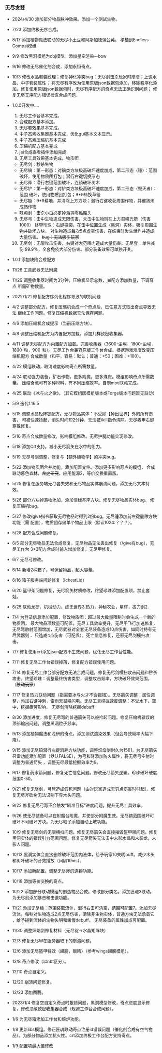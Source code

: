 ### 无尽贪婪

* 2024/4/30 添加部分物品脉冲效果。添加一个测试生物。
* 7/23 添加终极无序合成。
* 8/17 添加植物魔法联动的无尽小土豆和阿斯加德蒲公英。 移植到Endless Compat模组
* 9/9 修改黑洞模组为obj模型。添加星空渲染--bow
* 9/16 修改无尽催化剂合成，添加永恒奇点。
* 10/3 修改水晶套装纹理；修复神化冲突bug：无尽剑击杀玩家时崩溃；上调水晶、中子套装属性；
  将无尽有序改为使用原版json数据包添加，移除程序化添加。修复使用原版json数据包时，无尽有序配方的奇点无法正确识别问题；
  修复无尽无序配方错误检查合成问题。

* 1.0.0开发中....
    1. 无尽工作台基本完成。
    2. 合成配方基本添加。
    3. 无尽套效果基本完成。
    4. 中子态素收集器基本完成，优化gui基本文本显示。
    5. 中子态素压缩机基本完成
    6. 压缩机配方基本完成
    7. jei合成查看插件添加完成
    8. 无尽工具效果基本完成，物质团
    * 无尽剑：秒杀生物
    * 无尽镐：第一形态：对镐类方块极高破坏速度加成，第二形态（锤）：范围
      破坏，使用物质团打包；潜行右键切换形态
    * 无尽斧：潜行右键范围破坏，连锁破坏树木
    * 无尽铲：第一形态：对铲类方块极高破坏速度加成，第二形态（毁灭者）：范围
      破坏，使用物质团打包；9*9转换草径
    * 无尽锄：9*9耕地，并清除上方方块；潜行右键收获周围作物，并催熟未成熟作物
    * 啄颅剑：击杀小白必定掉落凋零骷髅头
    9. 无尽弓：击中生物造成无限伤害，未击中生物则在上方召唤光箭（伤害1000）
       终望珍珠：右键投掷，在击中位置生成（黑洞）实体，吸引周围生物并破坏方块，
       对生物造成每次5点虚空伤害，在结束时发生爆炸并造成大量伤害。
       ~~bug：无法吸引玩家~~
    10. 无尽剑：无限攻击伤害，右键对大范围内造成大量伤害。无尽套：单件减伤
        99.9%，全套免疫大部分伤害。部分装备效果可单独开关。
* 1.0.1 添加缺陷合成配方
* 11/28 工具武器无法附魔
* 11/29 调整收集器时间为3分钟，压缩机显示总数，jei配方添加数量，下调奇点
  所需矿物数量。
* 2022/1/21 修复配方序列化程序导致的联机问题
* 4/2 调整部分配方。修复压缩机合成一个奇点后，已任意方式取出奇点导致无法
  继续工作问题。修复压缩机数据无法保存问题。
* 4/6 添加压缩机合成提示（当前压缩方块）。
* 4/8 调整压缩机配方为内置配方加载。添加几样致密收集器。
* 4/11 调整无尽配方为内置配方加载。完善收集器（3600-尘埃，1800-尘埃，
  1800-粒，900-粒）。无尽工作台兼容原版工作台合成。根据游戏难度改变压缩机配方
  合成数量（和平，容易：默认；普通：+50；困难：+100）。
* 4/22 模组联动，取消难度影响奇点所需数量。
* 4/24 联动强力装备，矿石作物，更多附魔，更多煤炭。模组影响奇点所需数量。
  压缩奇点可有多种材料，有不同压缩效率。自制mod联动完成。
* 4/25 联动《冰与火之歌》。（其它模组因模组版本或Forge版本问题暂无联动）
* 5/9 迭代1.16.5
* 5/15 调整水晶矩阵锭配方。无尽物品实体：不受除【掉出世界】外的所有伤害，
  可被快速捡起，消失时间短2分钟，无法被/kill指令清除。无尽盔甲右键穿戴修复。
* 5/16 奇点合成数量修改，影响模组修改。无尽护腿功能实现修改。
* 5/18 添加Crt支持。减小无尽箭矢在水中的阻力。
* 5/19 无尽弓剑调整，修复与【额外植物学】的冲突bug。
* 5/22 添加物质团合并功能。添加配置文件。添加更多影响奇点的模组，
  合成联动暮色森林，~~龙之研究~~，应用能源2，等价交换重置版。
* 5/25 修复在服务端无尽套失效和无尽物品实体崩溃问题，添加无尽文本特效。
* 5/26 部分方块掉落物添加，添加信标基座方块。修复无尽物品实体bug。
  修复压缩机bug。
* 5/27 修改/give指令获取无尽物品时得到2份bug。无尽锤添加前左键删除方块功能（需
  配置），物质团存储单个物品上限（默认1024:？？？）。
* 5/28 配方合成问题修复。
* 6/5 部分无尽物品无法合成修复，无尽物品无法丢出修复（/give有bug），无尽工作台
  3*3配方合成时输入增加修复，无尽甲修复。
* 6/7 无尽弓修改。
* 6/14 新增2种箱子，可保留物品，超大容量。
* 6/16 箱子服务端问题修复（IchestLid）
* 6/20 盔甲架问题修复，无尽箭矢材质修改，终望珍珠添加配置项，禁止套娃。
* 6/25 联动龙研，机械动力，虚无世界3.热力，神秘农业，星辉，拔刀剑2.
* 7/4 为登录信息添加配置，修改物质团：超过最大数量限制时会生成一个新的物质团， 最大物品项数量可配置。无尽工具效率提升，无尽甲飞行加速修复，
  无尽弩散射范围增加，无尽武器对全套无尽装备造成10点伤害，如同时持有无尽武器则 、只造成4点伤害（可配置），死亡信息修复，还原无尽剑横扫攻击。
* 7/7 修复使用crt添加json配方不生效问题，优化无尽工作台性能。
* 7/11 修复无尽工作台错误掉落，修复配方错误使用问题。
* 7/14 修复无尽工作台部分配方无法合成问题，修复无尽剑横扫攻击问题和秒杀攻击。终望珍珠：调整最终伤害类型，调整攻击频率，方块破坏效果范围。（~~移动玩家~~）
* 7/17 修复热力联动问题（指需要冰与火才不会报错）。无尽箭矢调整：属性调整，添加右键冲刺，雷雨天召唤闪电。无尽工具挖掘速度调整：不受水下，空中，挖掘疲劳影响。
  无尽剑清除挖掘debuff
* 8/30 添加进度，修复无尽弩的普通箭矢可以被捡起问题。修复压缩机错误的顶部输出问题。调整黑洞粒子频率。
* 9/13 添加植物魔法和龙研的奇点，添加测试渲染效果（但会导致帧率大幅下降）。
* 9/15 添加无尽镐潜行左键消耗方块功能，调整炽焰剑耐久为1561，为无尽箭矢召雷功能添加配置（默认FALSE），为弓和弩添加防火属性，将无尽弓空射时调整为普通箭矢
  ，调整无尽最低挖掘效率为9。
* 9/17 修复药水箭问题，修复死亡信息问题。修改无尽箭矢逻辑。珍珠破坏硬度范围0-50。
* 9/21 修复无尽剑，弓弩造成假死问题（由对玩家造成无穷点伤害时引起）。修复无尽斧砍树无法识别下界木头问题。
* 9/22 修复无尽弓弩不会触发“瞄准目标”进度问题，提升无尽工具效率。
* 9/26 使无尽装备可以在附魔台附魔，并使部分附魔生效。无尽镐范围破坏可破坏不可破坏方块。为无尽鞋子添加自动上坡功能。
* 10/9 修复无尽剑的无限横扫问题。修复无尽箭矢会直接摧毁盔甲架问题。修复黑洞实体的错误引力范围问题。修复无尽箭矢无法击中末影水晶和末影龙，末影人问题。
* 10/12 黑洞实体会直接删除破坏范围内液体，给予玩家10失明buff。减少木头和树叶破坏的音效播放（间隔10ms）。
* 10/17 添加新配置。调整无尽斧的连锁功能。
* 10/18 添加等价交换的奇点。
* 10/22 添加部分联动模组的创造物品合成。修改部分类名。添加匠魂3联动。为无尽剑添加暴击和击退功能。
* 11/21 添加无尽桶：范围装取流体，潜行右击可清空，范围可配置7。添加无尽流体，每秒对生物造成2点无尽伤害，清除非生物实体，普通方块无法承载它
，给予碰到流体的生物失明和缓慢debuff。 无尽装备的属性加成可配置。
* 11/30 调整炽焰剑修复材料（无尽锭->水晶矩阵块）
* 12/3 修复无尽甲在服务器取下的崩溃问题。
* 12/6 添加无尽盔甲特效（翅膀，眼睛）（参考wings翅膀模组）。
* 12/8 奇点修改（以nbt区分）。
* 12/10 奇点自定义。
* 12/20 崩溃问题修复。
* 12/23 添加图腾。
* 2023/1/4 修复空自定义奇点时报错问题，黑洞模型修改，奇点进度显示修复，修改顶级致密收集器合成（规避工作台合成问题）。
* 1/6 为无尽箱添加工作台和熔炉功能。
* 1/8 更新libs模组。修正匠魂联动奇点注册id错误问题（催化剂合成有空气物品）。为部分物品添加抗火性。crt添加终极工作台配方支持奇点。
* 1/9 配置项最大值修改